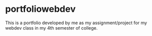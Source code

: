 # portfoliowebdev
This is a portfolio developed by me as my assignment/project for my webdev class in my 4th semester of college.

